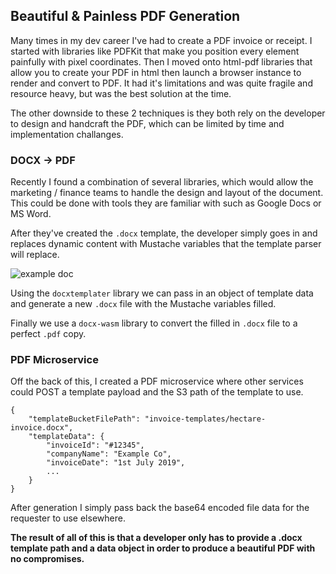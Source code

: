 ## Beautiful & Painless PDF Generation

Many times in my dev career I've had to create a PDF invoice or receipt. I started with libraries like PDFKit that make you position every element painfully with pixel coordinates. Then I moved onto html-pdf libraries that allow you to create your PDF in html then launch a browser instance to render and convert to PDF. It had it's limitations and was quite fragile and resource heavy, but was the best solution at the time.

The other downside to these 2 techniques is they both rely on the developer to design and handcraft the PDF, which can be limited by time and implementation challanges.

### DOCX -> PDF

Recently I found a combination of several libraries, which would allow the marketing / finance teams to handle the design and layout of the document. This could be done with tools they are familiar with such as Google Docs or MS Word.

After they've created the `.docx` template, the developer simply goes in and replaces dynamic content with Mustache variables that the template parser will replace.

![example doc](https://cl.ly/984ed23358e5/Screenshot%202019-07-10%20at%2020.40.09.png)

Using the `docxtemplater` library we can pass in an object of template data and generate a new `.docx` file with the Mustache variables filled.

Finally we use a `docx-wasm` library to convert the filled in `.docx` file to a perfect `.pdf` copy.

### PDF Microservice

Off the back of this, I created a PDF microservice where other services could POST a template payload and the S3 path of the template to use.

```
{
	"templateBucketFilePath": "invoice-templates/hectare-invoice.docx",
	"templateData": {
		"invoiceId": "#12345",
        "companyName": "Example Co",
        "invoiceDate": "1st July 2019",
        ...
    }
}
```

After generation I simply pass back the base64 encoded file data for the requester to use elsewhere.

**The result of all of this is that a developer only has to provide a .docx template path and a data object in order to produce a beautiful PDF with no compromises.**
